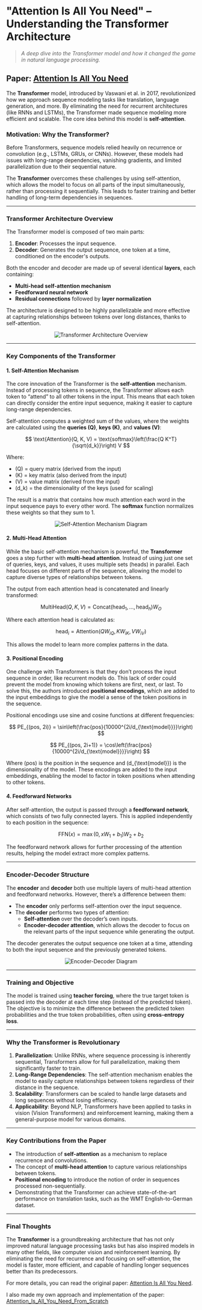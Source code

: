 # "Attention Is All You Need" – Understanding the Transformer Architecture

> *A deep dive into the Transformer model and how it changed the game in natural language processing.*

## Paper: [Attention Is All You Need](https://arxiv.org/abs/1706.03762)

The **Transformer** model, introduced by Vaswani et al. in 2017, revolutionized how we approach sequence modeling tasks like translation, language generation, and more. By eliminating the need for recurrent architectures (like RNNs and LSTMs), the Transformer made sequence modeling more efficient and scalable. The core idea behind this model is **self-attention**.

### Motivation: Why the Transformer?

Before Transformers, sequence models relied heavily on recurrence or convolution (e.g., LSTMs, GRUs, or CNNs). However, these models had issues with long-range dependencies, vanishing gradients, and limited parallelization due to their sequential nature.

The **Transformer** overcomes these challenges by using self-attention, which allows the model to focus on all parts of the input simultaneously, rather than processing it sequentially. This leads to faster training and better handling of long-term dependencies in sequences.

---

### Transformer Architecture Overview

The Transformer model is composed of two main parts:
1. **Encoder**: Processes the input sequence.
2. **Decoder**: Generates the output sequence, one token at a time, conditioned on the encoder's outputs.

Both the encoder and decoder are made up of several identical **layers**, each containing:
- **Multi-head self-attention mechanism**
- **Feedforward neural network**
- **Residual connections** followed by **layer normalization**

The architecture is designed to be highly parallelizable and more effective at capturing relationships between tokens over long distances, thanks to self-attention.

<div align="center">
    <img src="https://deeprevision.github.io/posts/001-transformer/transformer.png" alt="Transformer Architecture Overview" />
</div>

---

### Key Components of the Transformer

#### 1. Self-Attention Mechanism

The core innovation of the Transformer is the **self-attention** mechanism. Instead of processing tokens in sequence, the Transformer allows each token to “attend” to all other tokens in the input. This means that each token can directly consider the entire input sequence, making it easier to capture long-range dependencies.

Self-attention computes a weighted sum of the values, where the weights are calculated using the **queries (Q)**, **keys (K)**, and **values (V)**:

$$
\text{Attention}(Q, K, V) = \text{softmax}\left(\frac{Q K^T}{\sqrt{d_k}}\right) V
$$

Where:
- \(Q\) = query matrix (derived from the input)
- \(K\) = key matrix (also derived from the input)
- \(V\) = value matrix (derived from the input)
- \(d_k\) = the dimensionality of the keys (used for scaling)

The result is a matrix that contains how much attention each word in the input sequence pays to every other word. The **softmax** function normalizes these weights so that they sum to 1.

<div align="center">
    <img src="https://lilianweng.github.io/posts/2018-06-24-attention/SAGAN.png" alt="Self-Attention Mechanism Diagram" />
</div>

#### 2. Multi-Head Attention

While the basic self-attention mechanism is powerful, the **Transformer** goes a step further with **multi-head attention**. Instead of using just one set of queries, keys, and values, it uses multiple sets (heads) in parallel. Each head focuses on different parts of the sequence, allowing the model to capture diverse types of relationships between tokens.

The output from each attention head is concatenated and linearly transformed:

$$
\text{MultiHead}(Q, K, V) = \text{Concat}(\text{head}_1, \dots, \text{head}_h) W_O
$$

Where each attention head is calculated as:

$$
\text{head}_i = \text{Attention}(Q W_{iQ}, K W_{iK}, V W_{iV})
$$

This allows the model to learn more complex patterns in the data.

#### 3. Positional Encoding

One challenge with Transformers is that they don’t process the input sequence in order, like recurrent models do. This lack of order could prevent the model from knowing which tokens are first, next, or last. To solve this, the authors introduced **positional encodings**, which are added to the input embeddings to give the model a sense of the token positions in the sequence.

Positional encodings use sine and cosine functions at different frequencies:

$$
PE_{(pos, 2i)} = \sin\left(\frac{pos}{10000^{2i/d_{\text{model}}}}\right)
$$

$$
PE_{(pos, 2i+1)} = \cos\left(\frac{pos}{10000^{2i/d_{\text{model}}}}\right)
$$

Where \(pos\) is the position in the sequence and \(d_{\text{model}}\) is the dimensionality of the model. These encodings are added to the input embeddings, enabling the model to factor in token positions when attending to other tokens.

#### 4. Feedforward Networks

After self-attention, the output is passed through a **feedforward network**, which consists of two fully connected layers. This is applied independently to each position in the sequence:

$$
\text{FFN}(x) = \max(0, xW_1 + b_1) W_2 + b_2
$$

The feedforward network allows for further processing of the attention results, helping the model extract more complex patterns.

---

### Encoder-Decoder Structure

The **encoder** and **decoder** both use multiple layers of multi-head attention and feedforward networks. However, there’s a difference between them:

- The **encoder** only performs self-attention over the input sequence.
- The **decoder** performs two types of attention:
  - **Self-attention** over the decoder’s own inputs.
  - **Encoder-decoder attention**, which allows the decoder to focus on the relevant parts of the input sequence while generating the output.

The decoder generates the output sequence one token at a time, attending to both the input sequence and the previously generated tokens.

<div align="center">
    <img src="https://miro.medium.com/v2/resize:fit:731/1*MR6_IaOCoxbXRPuFbIJlUg.jpeg" alt="Encoder-Decoder Diagram" />
</div>

---

### Training and Objective

The model is trained using **teacher forcing**, where the true target token is passed into the decoder at each time step (instead of the predicted token). The objective is to minimize the difference between the predicted token probabilities and the true token probabilities, often using **cross-entropy loss**.

---

### Why the Transformer is Revolutionary

1. **Parallelization**: Unlike RNNs, where sequence processing is inherently sequential, Transformers allow for full parallelization, making them significantly faster to train.
2. **Long-Range Dependencies**: The self-attention mechanism enables the model to easily capture relationships between tokens regardless of their distance in the sequence.
3. **Scalability**: Transformers can be scaled to handle large datasets and long sequences without losing efficiency.
4. **Applicability**: Beyond NLP, Transformers have been applied to tasks in vision (Vision Transformers) and reinforcement learning, making them a general-purpose model for various domains.

---

### Key Contributions from the Paper

- The introduction of **self-attention** as a mechanism to replace recurrence and convolutions.
- The concept of **multi-head attention** to capture various relationships between tokens.
- **Positional encoding** to introduce the notion of order in sequences processed non-sequentially.
- Demonstrating that the Transformer can achieve state-of-the-art performance on translation tasks, such as the WMT English-to-German dataset.

---

### Final Thoughts

The **Transformer** is a groundbreaking architecture that has not only improved natural language processing tasks but has also inspired models in many other fields, like computer vision and reinforcement learning. By eliminating the need for recurrence and focusing on self-attention, the model is faster, more efficient, and capable of handling longer sequences better than its predecessors.

For more details, you can read the original paper: [Attention Is All You Need](https://arxiv.org/abs/1706.03762).

I also made my own approach and implementation of the paper: [Attention_Is_All_You_Need_From_Scratch](https://github.com/BreaGG/Attention_Is_All_You_Need_From_Scratch)